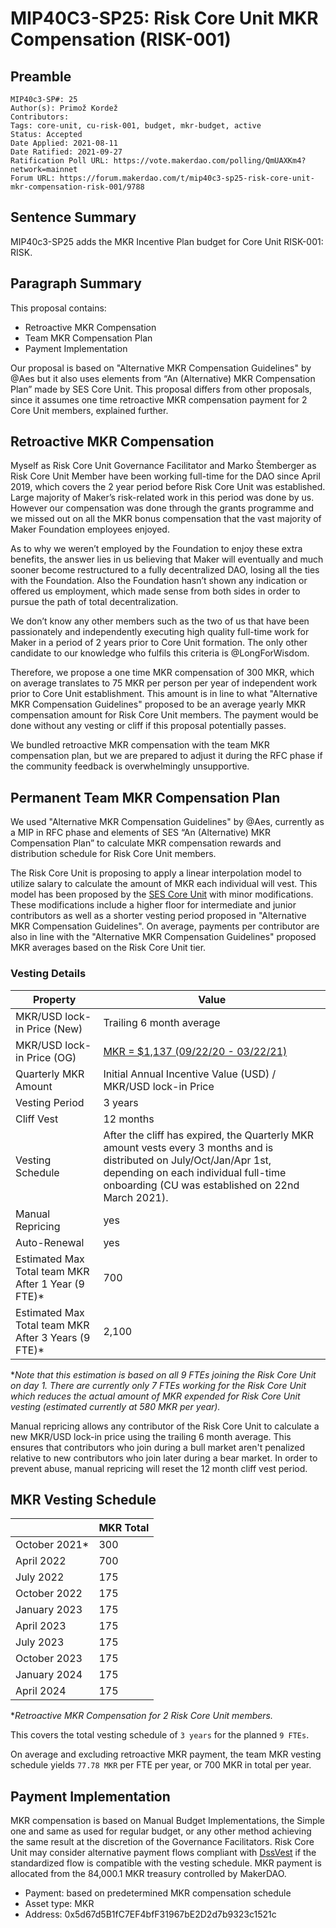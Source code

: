 # MIP40C3-SP25: Risk Core Unit MKR Compensation (RISK-001)

## Preamble

```
MIP40c3-SP#: 25
Author(s): Primož Kordež
Contributors:  
Tags: core-unit, cu-risk-001, budget, mkr-budget, active
Status: Accepted
Date Applied: 2021-08-11
Date Ratified: 2021-09-27
Ratification Poll URL: https://vote.makerdao.com/polling/QmUAXKm4?network=mainnet
Forum URL: https://forum.makerdao.com/t/mip40c3-sp25-risk-core-unit-mkr-compensation-risk-001/9788
```
## Sentence Summary

MIP40c3-SP25 adds the MKR Incentive Plan budget for Core Unit RISK-001: RISK.

## Paragraph Summary

This proposal contains:

* Retroactive MKR Compensation
* Team MKR Compensation Plan
* Payment Implementation

Our proposal is based on "Alternative MKR Compensation Guidelines" by @Aes but it also uses elements from “An (Alternative) MKR Compensation Plan” made by SES Core Unit. This proposal differs from other proposals, since it assumes one time retroactive MKR compensation payment for 2 Core Unit members, explained further.

## Retroactive MKR Compensation

Myself as Risk Core Unit Governance Facilitator and Marko Štemberger as Risk Core Unit Member have been working full-time for the DAO since April 2019, which covers the 2 year period before Risk Core Unit was established. Large majority of Maker’s risk-related work in this period was done by us. However our compensation was done through the grants programme and we missed out on all the MKR bonus compensation that the vast majority of Maker Foundation employees enjoyed.

As to why we weren’t employed by the Foundation to enjoy these extra benefits, the answer lies in us believing that Maker will eventually and much sooner become restructured to a fully decentralized DAO, losing all the ties with the Foundation. Also the Foundation hasn’t shown any indication or offered us employment, which made sense from both sides in order to pursue the path of total decentralization.

We don’t know any other members such as the two of us that have been passionately and independently executing high quality full-time work for Maker in a period of 2 years prior to Core Unit formation. The only other candidate to our knowledge who fulfils this criteria is @LongForWisdom.

Therefore, we propose a one time MKR compensation of 300 MKR, which on average translates to 75 MKR per person per year of independent work prior to Core Unit establishment. This amount is in line to what "Alternative MKR Compensation Guidelines" proposed to be an average yearly MKR compensation amount for Risk Core Unit members. The payment would be done without any vesting or cliff if this proposal potentially passes.

We bundled retroactive MKR compensation with the team MKR compensation plan, but we are prepared to adjust it during the RFC phase if the community feedback is overwhelmingly unsupportive.

## Permanent Team MKR Compensation Plan

We used "Alternative MKR Compensation Guidelines" by @Aes, currently as a MIP in RFC phase and elements of SES “An (Alternative) MKR Compensation Plan” to calculate MKR compensation rewards and distribution schedule for Risk Core Unit members.

The Risk Core Unit is proposing to apply a linear interpolation model to utilize salary to calculate the amount of MKR each individual will vest. This model has been proposed by the [SES Core Unit](https://drive.google.com/file/d/128sgsmMU8eXgRXpHZcA1gywUrv_FbGSg/view) with minor modifications. These modifications include a higher floor for intermediate and junior contributors as well as a shorter vesting period proposed in "Alternative MKR Compensation Guidelines". On average, payments per contributor are also in line with the "Alternative MKR Compensation Guidelines" proposed MKR averages based on the Risk Core Unit tier.

### Vesting Details

|Property|Value|
| --- | --- |
|MKR/USD lock-in Price (New)|Trailing 6 month average|
|MKR/USD lock-in Price (OG)|[MKR = $1,137 (09/22/20 - 03/22/21)](https://www.investing.com/crypto/maker/mkr-usd-historical-data)|
|Quarterly MKR Amount|Initial Annual Incentive Value (USD) / MKR/USD lock-in Price|
|Vesting Period|3 years|
|Cliff Vest|12 months|
|Vesting Schedule|After the cliff has expired, the Quarterly MKR amount vests every 3 months and is distributed on July/Oct/Jan/Apr 1st, depending on each individual full-time onboarding (CU was established on 22nd March 2021).|
|Manual Repricing|yes|
|Auto-Renewal|yes|
|Estimated Max Total team MKR After 1 Year (9 FTE)*|700|
|Estimated Max Total team MKR After 3 Years (9 FTE)*|2,100|

**Note that this estimation is based on all 9 FTEs joining the Risk Core Unit on day 1. There are currently only 7 FTEs working for the Risk Core Unit which reduces the actual amount of MKR expended for Risk Core Unit vesting (estimated currently at 580 MKR per year).*

Manual repricing allows any contributor of the Risk Core Unit to calculate a new MKR/USD lock-in price using the trailing 6 month average. This ensures that contributors who join during a bull market aren't penalized relative to new contributors who join later during a bear market. In order to prevent abuse, manual repricing will reset the 12 month cliff vest period.

## MKR Vesting Schedule

||MKR Total|
| --- | --- |
|October 2021*|300|
|April 2022|700|
|July 2022|175|
|October 2022|175|
|January 2023|175|
|April 2023|175|
|July 2023|175|
|October 2023|175|
|January 2024|175|
|April 2024|175|

**Retroactive MKR Compensation for 2 Risk Core Unit members.*

This covers the total vesting schedule of `3 years` for the planned `9 FTEs`.

On average and excluding retroactive MKR payment, the team MKR vesting schedule yields `77.78 MKR` per FTE per year, or 700 MKR in total per year.

## Payment Implementation

MKR compensation is based on Manual Budget Implementations, the Simple one and same as used for regular budget, or any other method achieving the same result at the discretion of the Governance Facilitators. Risk Core Unit may consider alternative payment flows compliant with [DssVest](https://forum.makerdao.com/t/mip-54-dssvest/8025) if the standardized flow is compatible with the vesting schedule. MKR payment is allocated from the 84,000.1 MKR treasury controlled by MakerDAO.

* Payment: based on predetermined MKR compensation schedule
* Asset type: MKR
* Address: 0x5d67d5B1fC7EF4bfF31967bE2D2d7b9323c1521c 
